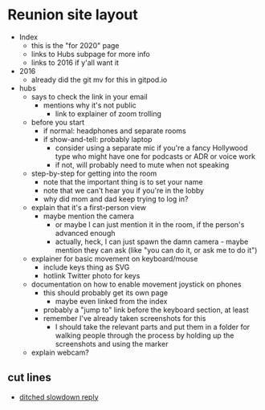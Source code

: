# Reunion site layout

- Index
  - this is the "for 2020" page
  - links to Hubs subpage for more info
  - links to 2016 if y'all want it
- 2016
  - already did the git mv for this in gitpod.io
- hubs
  - says to check the link in your email
    - mentions why it's not public
      - link to explainer of zoom trolling
  - before you start
    - if normal: headphones and separate rooms
    - if show-and-tell: probably laptop
      - consider using a separate mic if you're a fancy Hollywood type who might have one for podcasts or ADR or voice work
      - if not, will probably need to mute when not speaking
  - step-by-step for getting into the room
    - note that the important thing is to set your name
    - note that we can't hear you if you're in the lobby
    - why did mom and dad keep trying to log in?
  - explain that it's a first-person view
    - maybe mention the camera
      - or maybe I can just mention it in the room, if the person's advanced enough
      - actually, heck, I can just spawn the damn camera - maybe mention they can ask (like "you can do it, or ask me to do it")
  - explainer for basic movement on keyboard/mouse
    - include keys thing as SVG
    - hotlink Twitter photo for keys
  - documentation on how to enable movement joystick on phones
    - this should probably get its own page
      - maybe even linked from the index
    - probably a "jump to" link before the keyboard section, at least
    - remember I've already taken screenshots for this
      - I should take the relevant parts and put them in a folder for walking people through the process by holding up the screenshots and using the marker
  - explain webcam?

## cut lines

- [ditched slowdown reply](kc52a-s70a4-4v85r-7zah4-wymtb)
